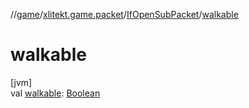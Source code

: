 //[game](../../../index.md)/[xlitekt.game.packet](../index.md)/[IfOpenSubPacket](index.md)/[walkable](walkable.md)

# walkable

[jvm]\
val [walkable](walkable.md): [Boolean](https://kotlinlang.org/api/latest/jvm/stdlib/kotlin/-boolean/index.html)
